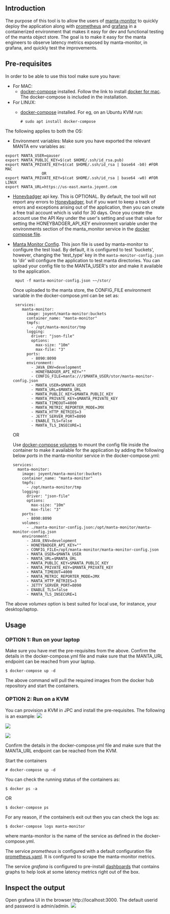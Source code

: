 ## Introduction

The purpose of this tool is to allow the users of [manta-monitor](https://github.com/joyent/manta-monitor)
to quickly deploy the application along with [prometheus](https://prometheus.io/docs/introduction/overview/)
and [grafana](https://grafana.com/docs/guides/getting_started/) in a containerized environment
that makes it easy for dev and functional testing of the manta object store.
The goal is to make it easy for the manta engineers to observe latency metrics
exposed by manta-monitor, in grafana, and quickly test the improvements.

## Pre-requisites
In order to be able to use this tool make sure you have:
* For MAC:
    * [docker-compose](https://docs.docker.com/compose/install/) installed. Follow the link to install [docker for mac](https://docs.docker.com/docker-for-mac/install/).
      The docker-compose is included in the installation.
* For LINUX:
    * [docker-compose](https://docs.docker.com/compose/install/) installed. 
      For eg, on an Ubuntu KVM run:
      
      ``` # sudo apt install docker-compose ```
      
The following applies to both the OS:
* Environment variables: Make sure you have exported the relevant MANTA env variables as:

``` 
export MANTA_USER=qauser
export MANTA_PUBLIC_KEY=$(cat $HOME/.ssh/id_rsa.pub)
export MANTA_PRIVATE_KEY=$(cat $HOME/.ssh/id_rsa | base64 -b0) #FOR MAC
                OR
export MANTA_PRIVATE_KEY=$(cat $HOME/.ssh/id_rsa | base64 -w0) #FOR LINUX
export MANTA_URL=https://us-east.manta.joyent.com

```
* [Honeybadger](https://github.com/joyent/manta-monitor/blob/master/doc/manta-monitor-deployment.md#honeybadger) api key.
  This is OPTIONAL. By default, the tool will not report any errors to [Honeybadger](https://www.honeybadger.io/), but
  if you want to keep a track of errors and exceptions arising out of the application, then you can create a free trail
  account which is valid for 30 days. Once you create the account use the API Key under the user's setting and
  use that value for setting the HONEYBADGER_API_KEY environment variable under the environments section of the
  manta_monitor service in the [docker compose file](docker-compose.yml).
  
* [Manta Monitor Config](./manta-monitor-config.json). This json file is used by manta-monitor to configure the test load.
  By default, it is configured to test 'buckets', however, changing the 'test_type' key in the ```manta-monitor-config.json```
  to 'dir' will configure the application to test manta directories. You can upload your config file to the MANTA_USER's 
  stor and make it available to the application.
  
   ```
    mput -f manta-monitor-config.json ~~/stor/
   ```
   Once uploaded to the manta store, the CONFIG_FILE environment variable in the docker-compose.yml can be set as:
   
   ```
    services:
       manta-monitor:
         image: joyent/manta-monitor:buckets
         container_name: "manta-monitor"
         tmpfs:
           - /opt/manta-monitor/tmp
         logging:
           driver: "json-file"
           options:
             max-size: "10m"
             max-file: "3"
         ports:
           - 8090:8090
         environment:
           - JAVA_ENV=development
           - HONEYBADGER_API_KEY=""
           - CONFIG_FILE=manta:///$MANTA_USER/stor/manta-monitor-config.json
           - MANTA_USER=$MANTA_USER
           - MANTA_URL=$MANTA_URL
           - MANTA_PUBLIC_KEY=$MANTA_PUBLIC_KEY
           - MANTA_PRIVATE_KEY=$MANTA_PRIVATE_KEY
           - MANTA_TIMEOUT=4000
           - MANTA_METRIC_REPORTER_MODE=JMX
           - MANTA_HTTP_RETRIES=3
           - JETTY_SERVER_PORT=8090
           - ENABLE_TLS=false
           - MANTA_TLS_INSECURE=1
   
   ```
  
  OR
  
  Use [docker-compose volumes](https://docs.docker.com/compose/compose-file/compose-file-v2/#volume-configuration-reference)
  to mount the config file inside the container to make it available for the application by adding the following below *ports*
  in the manta-monitor service in the docker-compose.yml:
  ```
  services:
    manta-monitor:
      image: joyent/manta-monitor:buckets
      container_name: "manta-monitor"
      tmpfs:
        - /opt/manta-monitor/tmp
      logging:
        driver: "json-file"
        options:
          max-size: "10m"
          max-file: "3"
      ports:
        - 8090:8090
      volumes:
        - ./manta-monitor-config.json:/opt/manta-monitor/manta-monitor-config.json
      environment:
        - JAVA_ENV=development
        - HONEYBADGER_API_KEY=""
        - CONFIG_FILE=/opt/manta-monitor/manta-monitor-config.json
        - MANTA_USER=$MANTA_USER
        - MANTA_URL=$MANTA_URL
        - MANTA_PUBLIC_KEY=$MANTA_PUBLIC_KEY
        - MANTA_PRIVATE_KEY=$MANTA_PRIVATE_KEY
        - MANTA_TIMEOUT=4000
        - MANTA_METRIC_REPORTER_MODE=JMX
        - MANTA_HTTP_RETRIES=3
        - JETTY_SERVER_PORT=8090
        - ENABLE_TLS=false
        - MANTA_TLS_INSECURE=1
  ```

The above *volumes* option is best suited for local use, for instance, your desktop/laptop.

## Usage

### OPTION 1: Run on your laptop

Make sure you have met the pre-requisites from the above. Confirm the details in the docker-compose.yml file and make 
sure that the MANTA_URL endpoint can be reached from your laptop.

```
$ docker-compose up -d
```
The above command will pull the required images from the docker hub repository and start the containers.

### OPTION 2: Run on a KVM

You can provision a KVM in JPC and install the pre-requisites. The following is an example:
![](images/manta-monitor-kvm.png?raw=true)

![](images/manta-monitor-kvm-tags.png?raw=true)

![](images/manta-monitor-kvm-firewall.png)

Confirm the details in the docker-compose.yml file and make sure that the MANTA_URL endpoint can be reached from the KVM.

Start the containers

```
# docker-compose up -d
```
You can check the running status of the containers as:

```
$ docker ps -a
```
OR 

```
$ docker-compose ps
```

For any reason, if the container/s exit out then you can check the logs as:

```
$ docker-compose logs manta-monitor
``` 
where manta-monitor is the name of the service as defined in the docker-compose.yml.

The service *prometheus* is configured with a default configuration file [prometheus.yaml](prometheus/prometheus.yaml).
It is configured to scrape the manta-monitor metrics.

The service *grafana* is configured to pre-install [dashboards](grafana/dashboards) that contains graphs to help look at 
some latency metrics right out of the box.


## Inspect the output
Open grafana UI in the browser http://localhost:3000.
The default userid and password is admin/admin.
![](images/Manta-Monitor-Grafana.png?raw=true)

